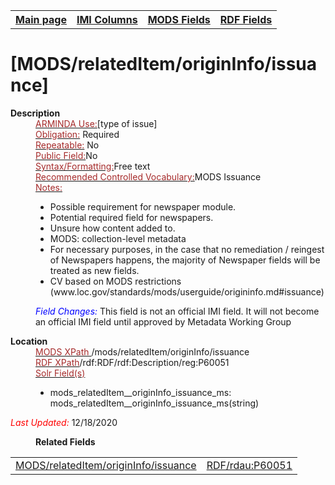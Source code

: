 <!DOCTYPE html>
<html>

<body>
<table style="width:100%">
  <tr>
    <th><a href="index.md">Main page</a></th>
	<th><a href="IMI.md">IMI Columns</a></th>
    <th><a href="MODS.md">MODS Fields</a></th>
    <th><a href="RDF.md">RDF Fields</a></th>
  </tr>
</table>

<h1>[MODS/relatedItem/originInfo/issuance]</h1>
<dl>
  <dt><b>Description</b></dt>
  <dd><ins><font color="brown">ARMINDA Use:</font></ins>[type of issue]</dd>
  <dd><ins><font color="brown">Obligation:</font></ins> Required</dd>
  <dd><ins><font color="brown">Repeatable:</font></ins> No</dd>
  <dd><ins><font color="brown">Public Field:</font></ins>No</dd>
  <dd><ins><font color="brown">Syntax/Formatting:</font></ins>Free text</dd>
  <dd><ins><font color="brown">Recommended Controlled Vocabulary:</font></ins>MODS Issuance </dd>
  <dd><ins><font color="brown">Notes: </font></ins>
	<ul>
		<li>Possible requirement for newspaper module.</li>
		<li>Potential required field for newspapers.</li>
		<li>Unsure how content added to.</li>
		<li>MODS: collection-level metadata</li>
		<li>For necessary purposes, in the case that no remediation / reingest of Newspapers happens, the majority of Newspaper fields will be treated as new fields.</li>
		<li>CV based on MODS restrictions (www.loc.gov/standards/mods/userguide/origininfo.md#issuance)</li>
	</ul>
</dd>
  <dd><font color="blue"><i>Field Changes: </i></font>This field is not an official IMI field. It will not become an official IMI field until approved by Metadata Working Group</dd>
</dl>
<dl>
<dl>
    <dt><b>Location</b></dt>
		<dd> <ins><font color="brown">MODS XPath </font></ins>/mods/relatedItem/originInfo/issuance</dd>
		<dd> <ins><font color="brown">RDF XPath</font></ins>/rdf:RDF/rdf:Description/reg:P60051</dd>
		<dd> <ins><font color="brown">Solr Field(s)</font></ins>
			<ul>
				<li>mods_relatedItem__originInfo_issuance_ms: mods_relatedItem__originInfo_issuance_ms(string)</li>
			</ul>
		</dd>
</dl>
	<p><font color="red"><i>Last Updated: </i></font>12/18/2020</p>
</dl>
<dl>
	<dd><b>Related Fields</b></dd>
		<table>
			<td><a href="mods.relatedItem.originInfo.issuance.md">MODS/relatedItem/originInfo/issuance</a></td>
			<td><a href="rdf.rdau.p60051.md">RDF/rdau:P60051</a></td>
		</table>
</dl>
</body>
</html>